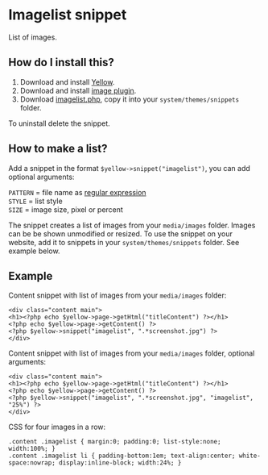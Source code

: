 Imagelist snippet
=================
List of images.

How do I install this?
----------------------
1. Download and install [Yellow](https://github.com/datenstrom/yellow/).  
2. Download and install [image plugin](https://github.com/datenstrom/yellow-extensions/tree/master/plugins/image).  
3. Download [imagelist.php](imagelist.php?raw=true), copy it into your `system/themes/snippets` folder.  

To uninstall delete the snippet.

How to make a list?
-------------------
Add a snippet in the format `$yellow->snippet("imagelist")`, you can add optional arguments:
  
`PATTERN` = file name as [regular expression](https://en.wikipedia.org/wiki/Regular_expression)  
`STYLE` = list style  
`SIZE` = image size, pixel or percent

The snippet creates a list of images from your `media/images` folder. Images can be be shown unmodified or resized. To use the snippet on your website, add it to snippets in your `system/themes/snippets` folder. See example below.

Example
-------
Content snippet with list of images from your `media/images` folder:

    <div class="content main">
    <h1><?php echo $yellow->page->getHtml("titleContent") ?></h1>
    <?php echo $yellow->page->getContent() ?>
    <?php $yellow->snippet("imagelist", ".*screenshot.jpg") ?>
    </div>

Content snippet with list of images from your `media/images` folder, optional arguments:

    <div class="content main">
    <h1><?php echo $yellow->page->getHtml("titleContent") ?></h1>
    <?php echo $yellow->page->getContent() ?>
    <?php $yellow->snippet("imagelist", ".*screenshot.jpg", "imagelist", "25%") ?>
    </div>

CSS for four images in a row:

    .content .imagelist { margin:0; padding:0; list-style:none; width:100%; }
    .content .imagelist li { padding-bottom:1em; text-align:center; white-space:nowrap; display:inline-block; width:24%; }